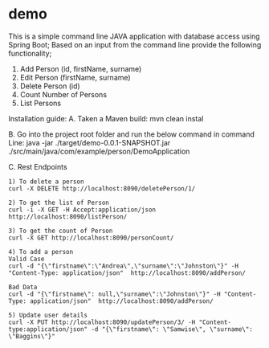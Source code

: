 # demo

This is a simple command line JAVA application with database access using Spring Boot;
Based on an input from the command line provide the following functionality;
1. Add Person (id, firstName, surname)
2. Edit Person (firstName, surname)
3. Delete Person (id)
4. Count Number of Persons
5. List Persons


Installation guide:
A. Taken a Maven build:
	mvn clean instal
	

B. Go into the project root folder and run the below command in command Line:
	java -jar ./target/demo-0.0.1-SNAPSHOT.jar ./src/main/java/com/example/person/DemoApplication


C. Rest Endpoints

	1) To delete a person
	curl -X DELETE http://localhost:8090/deletePerson/1/

	2) To get the list of Person
	curl -i -X GET -H Accept:application/json http://localhost:8090/listPerson/

	3) To get the count of Person
	curl -X GET http://localhost:8090/personCount/

	4) To add a person
	Valid Case
	curl -d "{\"firstname\":\"Andrea\",\"surname\":\"Johnston\"}" -H "Content-Type: application/json"  http://localhost:8090/addPerson/

	Bad Data
	curl -d "{\"firstname\": null,\"surname\":\"Johnston\"}" -H "Content-Type: application/json"  http://localhost:8090/addPerson/

	5) Update user details
	curl -X PUT http://localhost:8090/updatePerson/3/ -H "Content-type:application/json" -d "{\"firstname\": \"Samwise\", \"surname\": \"Baggins\"}"

